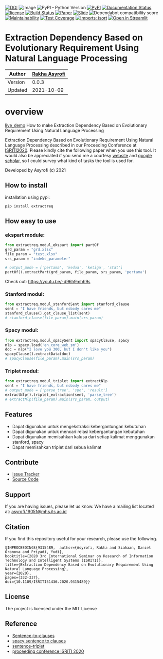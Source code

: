 [![DOI](https://zenodo.org/badge/DOI/10.5281/zenodo.5528399.svg)](https://doi.org/10.5281/zenodo.5528399)
![image](https://visitor-badge.laobi.icu/badge?page_id=asyrofist/Extraction-Requirement) 
![PyPI - Python Version](https://img.shields.io/badge/python-3.7.0-blue.svg)
[![PyPI](https://img.shields.io/pypi/v/extractreq.svg)](https://pypi.org/project/extractreq/)
[![Documentation Status](https://readthedocs.org/projects/extraction-requirement/badge/?version=latest)](https://extraction-requirement.readthedocs.io/en/latest/?badge=latest)
[![license](https://img.shields.io/github/license/mashape/apistatus.svg)](LICENSE)
[![Build Status](https://app.travis-ci.com/asyrofist/Extraction-Requirement.svg?branch=main)](https://app.travis-ci.com/asyrofist/Extraction-Requirement)
[![Paper](http://img.shields.io/badge/Paper-PDF-red.svg)](https://ieeexplore.ieee.org/document/9315489)
[![Slide](http://img.shields.io/badge/Slides-PDF-orange.svg)](https://github.com/asyrofist/Extraction-Requirement/blob/main/docs/ISRITI_2020.pdf)
![Dependabot compatibility score](https://dependabot-badges.githubapp.com/badges/compatibility_score?dependency-name=nltk&package-manager=pip&previous-version=3.2.5&new-version=3.6.5)
[![Maintainability](https://api.codeclimate.com/v1/badges/e7007abd72e445009895/maintainability)](https://codeclimate.com/github/asyrofist/extractreq/maintainability)
[![Test Coverage](https://api.codeclimate.com/v1/badges/e7007abd72e445009895/test_coverage)](https://codeclimate.com/github/asyrofist/extractreq/test_coverage)
[![Imports: isort](https://img.shields.io/badge/%20imports-isort-%231674b1?style=flat&labelColor=ef8336)](https://pycqa.github.io/isort/)
[![Open in Streamlit](https://static.streamlit.io/badges/streamlit_badge_black_white.svg)](https://extractionreq.herokuapp.com/)

# Extraction Dependency Based on Evolutionary Requirement Using Natural Language Processing

Author  | [Rakha Asyrofi](https://scholar.google.com/citations?user=WN9T5UUAAAAJ&hl=id&oi=ao)
 -------|-----------
Version | 0.0.3
Updated | 2021-10-09

# overview
[live_demo](https://share.streamlit.io/asyrofist/demo_exctractreq/main/main.py) How to make Extraction Dependency Based on Evolutionary Requirement Using Natural Language Processing

Extraction Dependency Based on Evolutionary Requirement Using Natural Language Processing described in our Proceeding Conference at [ISRITI2020](https://ieeexplore.ieee.org/document/9315489). Please kindly cite the following paper when you use this tool. It would also be appreciated if you send me a courtesy [website](https://www.researchgate.net/profile/Rakha_Asyrofi) and [google scholar](https://scholar.google.com/citations?user=WN9T5UUAAAAJ&hl=id&oi=ao), so I could survey what kind of tasks the tool is used for. 

Developed by Asyrofi (c) 2021

## How to install

installation using pypi:

    pip install extractreq

## How easy to use

### ekspart module:

```python
from extractreq.modul_ekspart import partOf
grd_param = "grd.xlsx"
file_param = "test.xlsx"
srs_param = "indeks_parameter"

# output_mode = ['pertama', 'kedua', 'ketiga', 'stat']
partOf().extractPart(grd_param, file_param, srs_param, 'pertama')
```
Check out: https://youtu.be/-d96h9mhh9s

### Stanford modul:
```python
from extractreq.modul_stanfordSent import stanford_clause
sent = "I have friends, but nobody cares me"
stanford_clause().get_clause_list(sent)
# stanford_clause(file_param).main(srs_param)
```

### Spacy modul:
```python
from extractreq.modul_spacySent import spacyClause, spacy
nlp = spacy.load('en_core_web_sm')
doc = nlp("I love you 300, but I don't like you")
spacyClause().extractData(doc)
# spacyClause(file_param).main(srs_param)
```

### Triplet modul:
```python
from extractreq.modul_triplet import extractNlp
sent = "I have friends, but nobody cares me"
# output_mode = ['parse_tree', 'spo', 'result']
extractNlp().triplet_extraction(sent, 'parse_tree')
# extractNlp(file_param).main(srs_param, output)
```


## Features
- Dapat digunakan untuk mengekstraksi kebergantungan kebutuhan
- Dapat digunakan untuk mencari relasi kebergantungan kebutuhan
- Dapat digunakan memisahkan kalusa dari setiap kalimat menggunakan stanford, spacy
- Dapat memisahkan triplet dari sebua kalimat

## Contribute

- [Issue Tracker](https://github.com/asyrofist/Extraction-Requirement/issues)
- [Source Code](https://github.com/asyrofist/Extraction-Requirement)

## Support

If you are having issues, please let us know. We have a mailing list located at: asyrofi.19051@mhs.its.ac.id

## Citation

If you find this repository useful for your research, please use the following.

```
@INPROCEEDINGS{9315489,  author={Asyrofi, Rakha and Siahaan, Daniel Oranova and Priyadi, Yudi},  
booktitle={2020 3rd International Seminar on Research of Information Technology and Intelligent Systems (ISRITI)},   
title={Extraction Dependency Based on Evolutionary Requirement Using Natural Language Processing},   
year={2020},  
pages={332-337},  
doi={10.1109/ISRITI51436.2020.9315489}}
```

## License

The project is licensed under the MIT License


## Reference

- [Sentence-to-clauses](https://github.com/rahulkg31/sentence-to-clauses)
- [spacy sentence to clauses](https://subscription.packtpub.com/book/data/9781838987312/2/ch02lvl1sec13/)
- [sentence-triplet](https://github.com/kj-lai/SentenceTriplet)
- [proceeding conference ISRITI 2020](https://youtu.be/-d96h9mhh9s)
